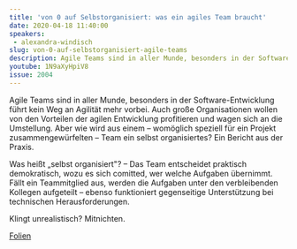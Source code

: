```yaml
---
title: 'von 0 auf Selbstorganisiert: was ein agiles Team braucht'
date: 2020-04-18 11:40:00
speakers:
 - alexandra-windisch
slug: von-0-auf-selbstorganisiert-agile-teams
description: Agile Teams sind in aller Munde, besonders in der Software-Entwicklung führt kein Weg an Agilität mehr vorbei. Auch große Organisationen wollen von den Vorteilen der agilen Entwicklung profitieren und wagen sich an die Umstellung. 
youtube: 1N9aXyHpiV8
issue: 2004
---
```

Agile Teams sind in aller Munde, besonders in der Software-Entwicklung führt kein Weg an Agilität mehr vorbei. Auch große Organisationen wollen von den Vorteilen der agilen Entwicklung profitieren und wagen sich an die Umstellung. Aber wie wird aus einem – womöglich speziell für ein Projekt zusammengewürfelten – Team ein selbst organisiertes? Ein Bericht aus der Praxis.

Was heißt „selbst organisiert"? – Das Team entscheidet praktisch demokratisch, wozu es sich comitted, wer welche Aufgaben übernimmt. Fällt ein Teammitglied aus, werden die Aufgaben unter den verbleibenden Kollegen aufgeteilt – ebenso funktioniert gegenseitige Unterstützung bei technischen Herausforderungen.

Klingt unrealistisch? Mitnichten.

[Folien](https://1drv.ms/b/s!AmXNl8dqs5HUpqBNdNFjNAg8vcbM-Q?e=V4o8gI)
